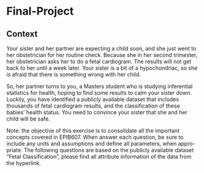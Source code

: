 # Final-Project

## Context

Your sister and her partner are expecting a child soon, and she just went to her obstetrician for her routine check. Because she in her second trimester, her obstetrician asks her to do a fetal cardiogram. The results will not get back to her until a week later. Your sister is a bit of a hypochondriac, so she is afraid that there is something wrong with her child.

So, her partner turns to you, a Masters student who is studying inferential statistics for health, hoping to find some results to calm your sister down.
Luckily, you have identified a publicly available dataset that includes thousands of fetal cardiogram results, and the classification of these babies’ health status. You need to convince your sister that she and her child will be safe.

Note: the objective of this exercise is to consolidate all the important concepts covered in EPIB607. When answer each question, be sure to include any units and assumptions and define all parameters, when appro- priate. The following questions are based on the publicly available dataset “Fetal Classification”, please find all attribute information of the data from the hyperlink.
